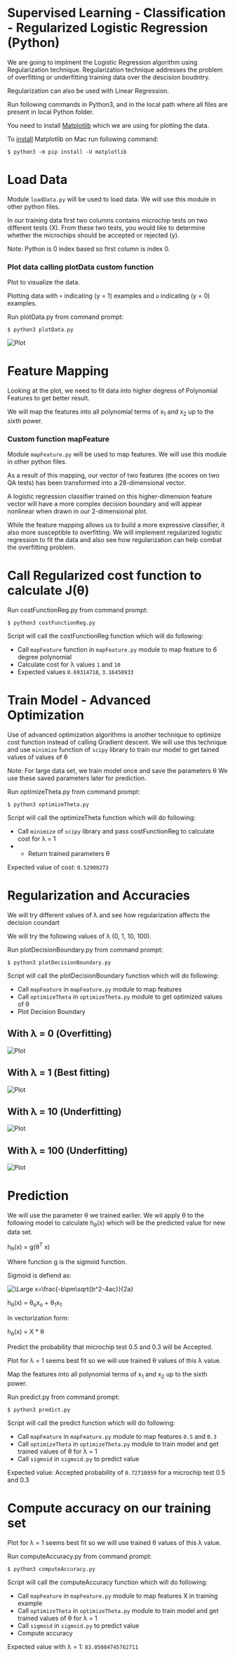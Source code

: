 Supervised Learning - Classification - Regularized Logistic Regression (Python)
================================================================================

We are going to implment the Logistic Regression algorithm using Regularization technique. Regularization technique addresses the problem of overfitting or underfitting training data over the descision boudntry. 

Regularization can also be used with Linear Regression.


Run following commands in Python3, and in the local path where all files are present in local Python folder. 

You need to install [Matplotlib](https://matplotlib.org/index.html) which we are using for plotting the data. 

To [install](https://matplotlib.org/users/installing.html) Matplotlib on Mac run following command: 


`$ python3 -m pip install -U matplotlib`


# Load Data

Module `loadData.py` will be used to load data. We will use this module in other python files. 


In our training data first two columns contains microchip tests on two different tests (X). From these two tests, you would like to determine whether the microchips should be accepted or rejected (y).


Note: Python is 0 index based so first column is index 0. 


### Plot data calling plotData custom function

Plot to visualize the data. 

Plotting data with `+` indicating (y = 1) examples and `o` indicating (y = 0) examples.


Run plotData.py from command prompt:

`$ python3 plotData.py`


![Plot](figures/figure1.png)


# Feature Mapping

Looking at the plot, we need to fit data into higher degress of Polynomial Features to get better result. 

We will map the features into all polynomial terms of x<sub>1</sub> and x<sub>2</sub> up to the sixth power.

###  Custom function mapFeature 

Module `mapFeature.py` will be used to map features. We will use this module in other python files. 

As a result of this mapping, our vector of two features (the scores on two QA tests) has been transformed into a 28-dimensional vector. 

A logistic regression classifier trained on this higher-dimension feature vector will have a more complex decision boundary and will appear nonlinear when drawn in our 2-dimensional plot.

While the feature mapping allows us to build a more expressive classifier, it also more susceptible to overfitting. We will implement regularized logistic regression to fit the data and also see how regularization can help combat the overfitting problem.


# Call Regularized cost function to calculate J(&theta;)

Run costFunctionReg.py from command prompt:

`$ python3 costFunctionReg.py`

Script will call the costFunctionReg function which will do following:
* Call `mapFeature` function in `mapFeature.py` module to map feature to 6 degree polynomial
* Calculate cost for &lambda; values `1` and `10`
* Expected values `0.69314718`, `3.16450933`

# Train Model - Advanced Optimization

Use of advanced optimization algorithms is another technique to optimize cost function instead of calling Gradient descent. We will use this technique and use `minimize` function of `scipy` library to train our model to get tained values of values of &theta;

Note: For large data set, we train model once and save the parameters &theta; We use these saved parameters later for prediction. 

Run optimizeTheta.py from command prompt:

`$ python3 optimizeTheta.py`

Script will call the optimizeTheta function which will do following:
* Call `minimize` of `scipy` library and pass costFunctionReg to calculate cost for &lambda; = 1 
* * Return trained parameters &theta;

Expected value of cost: `0.52900273`


# Regularization and Accuracies 

We will try different values of &lambda; and see how regularization affects the decision coundart

We will try the following values of &lambda; (0, 1, 10, 100).

Run plotDecisionBoundary.py from command prompt:

`$ python3 plotDecisionBoundary.py`

Script will call the plotDecisionBoundary function which will do following:
* Call `mapFeature` in `mapFeature.py` module to map features 
* Call `optimizeTheta` in `optimizeTheta.py` module to get optimized values of &theta;
* Plot Decision Boundary


## With &lambda; = 0 (Overfitting)


![Plot](figures/figure2.png)


## With &lambda; = 1 (Best fitting)


![Plot](figures/figure3.png)


## With &lambda; = 10 (Underfitting)


![Plot](figures/figure4.png)


## With &lambda; = 100 (Underfitting)


![Plot](figures/figure5.png)

# Prediction

We will use the parameter &theta; we trained earlier. We wil apply &theta; to the following model to calculate h<sub>&theta;</sub>(x) which will be the predicted value for new data set.


h<sub>&theta;</sub>(x) = g(&theta;<sup>T</sup> x)

Where function g is the sigmoid function. 

Sigmoid is defiend as: 

<img src="https://latex.codecogs.com/svg.latex?\Large&space;g(z)=\frac{1}{1+e^{-z}}" title="\Large x=\frac{-b\pm\sqrt{b^2-4ac}}{2a}" />

h<sub>&theta;</sub>(x) = &theta;<sub>o</sub>x<sub>o</sub>  + &theta;<sub>1</sub>x<sub>1</sub>

In vectorization form: 

h<sub>&theta;</sub>(x) = X * &theta;


Predict the probability that microchip test 0.5 and 0.3 will be Accepted.

Plot for &lambda; = 1 seems best fit so we will use trained &theta; values of this &lambda; value. 

Map the features into all polynomial terms of x<sub>1</sub> and x<sub>2</sub> up to the sixth power.


Run predict.py from command prompt:

`$ python3 predict.py`

Script will call the predict function which will do following:
* Call `mapFeature` in `mapFeature.py` module to map features `0.5` and `0.3`
* Call `optimizeTheta` in `optimizeTheta.py` module to train model and get trained values of  &theta; for &lambda; = 1
* Call `sigmoid` in `sigmoid.py` to predict value


Expected value: Accepted probability of `0.72710959` for a microchip test 0.5 and 0.3 


# Compute accuracy on our training set

Plot for &lambda; = 1 seems best fit so we will use trained &theta; values of this &lambda; value. 

Run computeAccuracy.py from command prompt:

`$ python3 computeAccuracy.py`

Script will call the computeAccuracy function which will do following:
* Call `mapFeature` in `mapFeature.py` module to map features X in training example 
* Call `optimizeTheta` in `optimizeTheta.py` module to train model and get trained values of  &theta; for &lambda; = 1
* Call `sigmoid` in `sigmoid.py` to predict value
* Compute accuracy

Expected value with &lambda; = 1: `83.05084745762711`